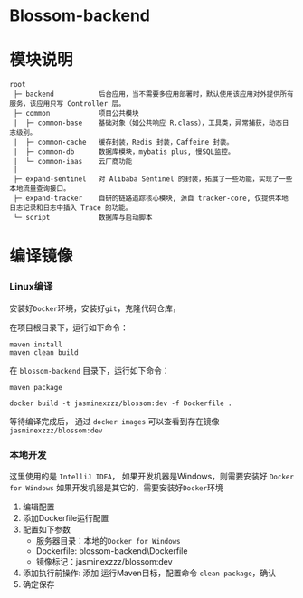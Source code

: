 # Blossom-backend


# 模块说明

```
root
 ├─ backend           后台应用，当不需要多应用部署时，默认使用该应用对外提供所有服务，该应用只写 Controller 层。
 ├─ common            项目公共模块
 |  ├─ common-base    基础对象（如公共响应 R.class），工具类，异常捕获，动态日志级别。
 |  ├─ common-cache   缓存封装，Redis 封装，Caffeine 封装。
 |  ├─ common-db      数据库模块，mybatis plus, 慢SQL监控。
 |  └─ common-iaas    云厂商功能
 | 
 ├─ expand-sentinel   对 Alibaba Sentinel 的封装，拓展了一些功能，实现了一些本地流量查询接口。
 ├─ expand-tracker    自研的链路追踪核心模块, 源自 tracker-core, 仅提供本地日志记录和日志中插入 Trace 的功能。
 └─ script            数据库与启动脚本
```

# 编译镜像

### Linux编译

安装好`Docker`环境，安装好`git`，克隆代码仓库，

在项目根目录下，运行如下命令：

```shell
maven install
maven clean build
```

在 `blossom-backend` 目录下，运行如下命令：

```shell
maven package
```

```shell
docker build -t jasminexzzz/blossom:dev -f Dockerfile .
```

等待编译完成后，
通过 `docker images` 可以查看到存在镜像 `jasminexzzz/blossom:dev`

### 本地开发

这里使用的是 `IntelliJ IDEA`，
如果开发机器是Windows，则需要安装好 `Docker for Windows`
如果开发机器是其它的，需要安装好`Docker`环境

1. 编辑配置
2. 添加Dockerfile运行配置
3. 配置如下参数
   - 服务器目录：本地的`Docker for Windows`
   - Dockerfile: blossom-backend\Dockerfile
   - 镜像标记：jasminexzzz/blossom:dev
4. 添加执行前操作: 添加 运行Maven目标，配置命令 `clean package`，确认
5. 确定保存

